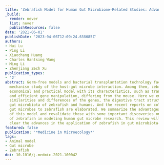 ```yaml
---
title: 'Zebrafish Model for Human Gut Microbiome-Related Studies: Advantages and Limitations'
_build:
  render: never
  list: never
  publishResources: false
date: '2021-06-01'
publishDate: '2023-04-06T12:09:24.638685Z'
authors:
- Hui Lu
- Ping Li
- Xiaochang Huang
- Charles Hantsing Wang
- Ming Li
- Zhenjiang Zech Xu
publication_types:
- '2'
abstract: Germ-free models and bacterial transplantation technology facilitate the
  mechanism study of the host-gut microbe interaction. Among them, zebrafish is an
  economical and practical model with its characteristics, such as transparent larva
  and efficient gene manipulation, differing from the mouse. Here we enumerate the
  similarities and differences of the genes, the digestive tract structure and the
  gut microbiota of zebrafish and humans. And the recent reports on colonizing human
  gut microbes to zebrafish are elaborated. We summarize the advantages and limitations
  of this model and revalidate those with some important discoveries on the utilization
  of zebrafish in modeling human gut microbe research. This review will make the readers
  clear the advances in the application of zebrafish in gut microbiota-related researches.
featured: false
publication: '*Medicine in Microecology*'
tags:
- Animal model
- Gut microbe
- Zebrafish
doi: 10.1016/j.medmic.2021.100042
---
```


